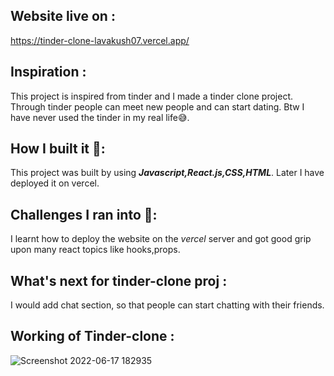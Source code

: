 

## Website live on : 

https://tinder-clone-lavakush07.vercel.app/


## Inspiration :

This project is inspired from tinder and I made a tinder clone project. Through tinder people can meet new people and can start dating. Btw I have never used the tinder in my real life😅.

## How I built it 👷:

This project was built by using ***Javascript,React.js,CSS,HTML***. Later I have deployed it on vercel.

## Challenges I ran into 🥲:

I learnt how to deploy the website on the *vercel* server and got good grip upon many react topics like hooks,props.

## What's next for tinder-clone proj :

I would add chat section, so that people can start chatting with their friends.

## Working of Tinder-clone :


![Screenshot 2022-06-17 182935](https://user-images.githubusercontent.com/70131581/174306579-cbcf4b34-6568-46f8-aaee-35b1d83b03eb.png)


